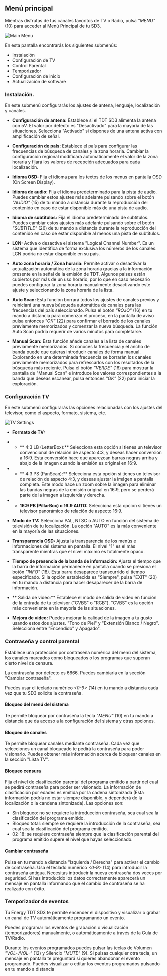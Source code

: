 ## Menú principal

Mientras disfrutas de tus canales favoritos de TV o Radio, pulsa *"MENU"* (10) para acceder al Menú Principal de tu SD3.

![Main Menu](http://static.energysistem.com/images/manuals/42510/5564581f230bd.jpg)

En esta pantalla encontrarás los siguientes submenús:

* Instalación
* Configuración de TV
* Control Parental
* Temporizador
* Configuración de inicio
* Actualización de software

### Instalación.
En este submenú configurarás los ajustes de antena, lenguaje, localización y canales.

* **Configuración de antena:** Establece si el TDT SD3 alimenta la antena con 5V. El valor por defecto es "Desactivado" para la mayoría de las situaciones. Selecciona "Activado" si dispones de una antena activa con amplificación de señal.

* **Configuración de país:** Establece el país para configurar las frecuencias de búsqueda de canales y la zona horaria. Cambiar la configuración regional modificará automaticamente el valor de la zona horaria y fijará los valores de recepción adecuados para cada localización.

* **Idioma OSD:** Fija el idioma para los textos de los menus en pantalla OSD (On Screen Display).

* **Idioma de audio:** Fija el idioma predeterminado para la pista de audio. Puedes cambiar estos ajustes más adelante pulsando sobre el botón *"AUDIO"* (15) de tu mando a distancia durante la reproducción del contenido en caso de estar disponible más de una pista de audio.

* **Idioma de subtítulos:** Fija el idioma predeterminado de subtítulos. Puedes cambiar estos ajustes más adelante pulsando sobre el botón *"SUBTITLE"* (26) de tu mando a distancia durante la reproducción del contenido en caso de estar disponible al menos una pista de subtítulos.

* **LCN:** Activa o desactiva el sistema "Logical Channel Number". Es un sistema que identifica de forma exclusiva los números de los canales. LCN podría no estar disponible en su país.

* **Auto zona horaria / Zona horaria:** Permite activar o desactivar la actualización automática de la zona horaria gracias a la información presente en la señal de la emisión de TDT. Algunos paises están cubiertos por más de un uso horario, por lo que en caso necesario puedes configurar la zona horaria manualmente desactivando este ajuste y seleccionando la zona horaria de la lista.

* **Auto Scan:** Esta función borrará todos los ajustes de canales previos y reiniciará una nueva búsqueda automática de canales para las frecuencias del país seleccionado. Pulsa el botón *"ROJO"* (16) en tu mando a distancia para comenzar el proceso, en la pantalla de aviso pulsa entonces *"OK"* (22) para confirmar el borrado de los canales previamente memorizados y comenzar la nueva búsqueda. La función Auto Scan podría requerir de varios minutos para completarse.

* **Manual Scan:** Esta función añade canales a la lista de canales previamente memorizados. Si conoces la frecuencia y el ancho de banda puede que quieras introducir canales de forma manual. Explorando en una determinada frecuencia se borrarán los canales previamente memorizados para refrescarlos con los resultados de la búsqueda más reciente. Pulsa el botón *"VERDE"* (16) para mostrar la pantalla de "Manual Scan" e introduce los valores correspondientes a la banda que deseas escanear, pulsa entonces *"OK"* (22) para iniciar la exploración.


### Configuración TV

En este submenú configurarás las opciones relacionadas con los ajustes del televisor, como el aspecto, formato, sistema, etc.

![TV Settings](xxx.jpg)

* **Formato de TV:**
* * ** 4:3 LB (LetterBox):** Selecciona esta opción si tienes un televisor convencional de relación de aspecto 4:3, y deseas hacer conversión a 16:9. Esta conversión hace que aparezcan barras negras arriba y abajo de la imagen cuando la emisión es original en 16:9.
* * ** 4:3 PS (PanScan):** Selecciona esta opción si tienes un televisor de relación de aspecto 4:3, y deseas ajustar la imágen a pantalla completa. Este modo hace un zoom sobre la imagen para eliminar las bandas negras de la emisión original en 16:9, pero se perderá parte de la imagen a izquierda y derecha.
* * **16:9 PB (PillarBox) o 16:9 AUTO:** Selecciona esta opción si tienes un televisor panorámico de relación de aspecto 16:9.

* **Modo de TV:** Selecciona PAL, NTSC o AUTO en función del sistema de televisión de tu localización. La opción "AUTO" es la más conveniente en la mayoría de las situaciones.

* **Transparencia OSD:** Ajusta la transparencia de los menús e informaciones del sistema en pantalla. El nivel "1" es el más transparente mientras que el nivel máximo es totalmente opaco.

* **Tiempo de presencia de la banda de información:** Ajusta el tiempo que la barra de información permanece en pantalla cuando se presiona el botón *"INFO"* (18). Esta barra desaparece transcurrido el tiempo especificado. Si la opción establecida es "Siempre", pulsa "EXIT" (20) en tu mando a distancia para hacer desaparecer de la barra de información.

* ** Salida de video:** Establece el modo de salida de video en función de la entrada de tu televisor ("CVBS" o "RGB"). "CVBS" es la opción más conveniente en la mayoría de las situaciones.

* **Mejora de video:** Puedes mejorar la calidad de la imagen a tu gusto usando estos dos ajustes. "Tono de Piel" y "Extensión Blanco / Negro". Selecciona entre "Encendido" y Apagado".



### Contraseña y control parental

Establece una protección por contraseña numérica del menú del sistema, los canales marcados como bloqueados o los programas que superan cierto nivel de censura.

La contraseña por defecto es 6666. Puedes cambiarla en la sección "Cambiar contraseña".

Puedes usar el teclado numérico *<0-9>* (14) en tu mando a distancia cada vez que tu SD3 solicite la contraseña.

#### Bloqueo del menú del sistema
Te permite bloquear por contraseña la tecla *"MENU"* (10) en tu mando a distancia que da acceso a la configuración del sistema y otras opciones.

#### Bloqueo de canales
Te permite bloquear canales mediante contraseña. Cada vez que selecciones un canal bloqueado te pedirá la contraseña para poder visionarlo. Puedes obtener más información acerca de bloquear canales en la sección "Lista TV".

#### Bloqueo censura
Fija el nivel de clasificación parental del programa emitido a partir del cual se pedirá contraseña para poder ser visionado. La información de clasificación por edades es emitida por la cadena sintonizada (Esta información podría no estar siempre disponible, y dependerá de la localización o la candena sintonizada). Las opciones son:

* Sin bloqueo: no se requiere la introducción contraseña, sea cual sea la clasificación del programa emitido.
* Bloqueo total: siempre se requiere la introducción de la contraseña, sea cual sea la clasificación del programa emitido.
* 02-18: se requiere contraseña siempre que la clasificación parental del programa emitido supere el nivel que hayas seleccionado.

#### Cambiar contraseña
Pulsa en tu mando a distancia "Izquierda / Derecha" para activar el cambio de contraseña. Usa el teclado numérico *<0-9>* (14) para introducir la contraseña antigua. Necesitas introducir la nueva contraseña dos veces por seguridad. Si has introducido los datos correctamente aparecerá un mensaje en pantalla informando que el cambio de contraseña se ha realizado con éxito.


### Temporizador de eventos

Tu Energy TDT SD3 te permite encender el dispositivo y visualizar o grabar un canal de TV automáticamente programando un evento.

Puedes programar los eventos de grabación o visualización (temporizadores) manualmente, o automáticamente a través de la Guía de TV/Radio.

Durante los eventos programados puedes pulsar las teclas de Volumen *"VOL+/VOL-"* (12) y Silencio *"MUTE"* (9). Si pulsas cualquier otra tecla, un mensaje en pantalla te preguntará si quieres abandonar el evento programado. Puedes visualizar o editar los eventos programados pulsando en tu mando a distancia











